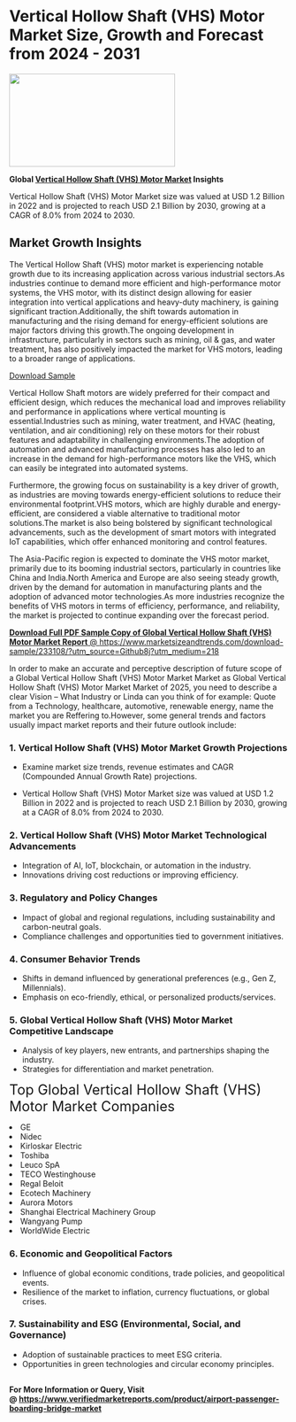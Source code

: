 <H1>Vertical Hollow Shaft (VHS) Motor Market Size, Growth and Forecast from 2024 - 2031</H1><img class="aligncenter size-medium wp-image-584254" src="https://thirdeyenews.in/wp-content/uploads/2024/09/Global-Market-Research-300x168.jpeg" alt="" width="300" height="168" /><p><strong>Global&nbsp;<a href="https://www.marketsizeandtrends.com/download-sample/233108/?utm_source=Github8j?utm_medium=218">Vertical Hollow Shaft (VHS) Motor Market</a> Insights</strong></p><p>Vertical Hollow Shaft (VHS) Motor Market size was valued at USD 1.2 Billion in 2022 and is projected to reach USD 2.1 Billion by 2030, growing at a CAGR of 8.0% from 2024 to 2030.</p><p><h2>Market Growth Insights</h2> <p>The Vertical Hollow Shaft (VHS) motor market is experiencing notable growth due to its increasing application across various industrial sectors.As industries continue to demand more efficient and high-performance motor systems, the VHS motor, with its distinct design allowing for easier integration into vertical applications and heavy-duty machinery, is gaining significant traction.Additionally, the shift towards automation in manufacturing and the rising demand for energy-efficient solutions are major factors driving this growth.The ongoing development in infrastructure, particularly in sectors such as mining, oil & gas, and water treatment, has also positively impacted the market for VHS motors, leading to a broader range of applications.</p> <p><a href="#">Download Sample</a></p> <p>Vertical Hollow Shaft motors are widely preferred for their compact and efficient design, which reduces the mechanical load and improves reliability and performance in applications where vertical mounting is essential.Industries such as mining, water treatment, and HVAC (heating, ventilation, and air conditioning) rely on these motors for their robust features and adaptability in challenging environments.The adoption of automation and advanced manufacturing processes has also led to an increase in the demand for high-performance motors like the VHS, which can easily be integrated into automated systems.</p> <p>Furthermore, the growing focus on sustainability is a key driver of growth, as industries are moving towards energy-efficient solutions to reduce their environmental footprint.VHS motors, which are highly durable and energy-efficient, are considered a viable alternative to traditional motor solutions.The market is also being bolstered by significant technological advancements, such as the development of smart motors with integrated IoT capabilities, which offer enhanced monitoring and control features.</p> <p>The Asia-Pacific region is expected to dominate the VHS motor market, primarily due to its booming industrial sectors, particularly in countries like China and India.North America and Europe are also seeing steady growth, driven by the demand for automation in manufacturing plants and the adoption of advanced motor technologies.As more industries recognize the benefits of VHS motors in terms of efficiency, performance, and reliability, the market is projected to continue expanding over the forecast period.</p> <p><a href="#"></p><p><span class=""><strong>Download Full PDF Sample Copy of Global Vertical Hollow Shaft (VHS) Motor Market Report</strong> @ <a href="https://www.marketsizeandtrends.com/download-sample/233108/?utm_source=Github8j?utm_medium=218" target="_blank">https://www.marketsizeandtrends.com/download-sample/233108/?utm_source=Github8j?utm_medium=218</a></span></p><p>In order to make an accurate and perceptive description of future scope of a Global&nbsp;Vertical Hollow Shaft (VHS) Motor Market Market as Global&nbsp;Vertical Hollow Shaft (VHS) Motor Market Market of 2025, you need to describe a clear Vision &ndash; What Industry or Linda can you think of for example: Quote from a Technology, healthcare, automotive, renewable energy, name the market you are Reffering to.However, some general trends and factors usually impact market reports and their future outlook include:</p><h3>1.&nbsp;<strong>Vertical Hollow Shaft (VHS) Motor Market Growth Projections</strong></h3><ul><li>Examine market size trends, revenue estimates and CAGR (Compounded Annual Growth Rate) projections.</li><li><p>Vertical Hollow Shaft (VHS) Motor Market size was valued at USD 1.2 Billion in 2022 and is projected to reach USD 2.1 Billion by 2030, growing at a CAGR of 8.0% from 2024 to 2030.</p></li></ul><h3>2.&nbsp;<strong>Vertical Hollow Shaft (VHS) Motor Market Technological Advancements</strong></h3><ul><li>Integration of AI, IoT, blockchain, or automation in the industry.</li><li>Innovations driving cost reductions or improving efficiency.</li></ul><h3>3.&nbsp;<strong>Regulatory and Policy Changes</strong></h3><ul><li>Impact of global and regional regulations, including sustainability and carbon-neutral goals.</li><li>Compliance challenges and opportunities tied to government initiatives.</li></ul><h3>4.&nbsp;<strong>Consumer Behavior Trends</strong></h3><ul><li>Shifts in demand influenced by generational preferences (e.g., Gen Z, Millennials).</li><li>Emphasis on eco-friendly, ethical, or personalized products/services.</li></ul><h3>5.&nbsp;<strong>Global Vertical Hollow Shaft (VHS) Motor Market Competitive Landscape</strong></h3><ul><li>Analysis of key players, new entrants, and partnerships shaping the industry.</li><li>Strategies for differentiation and market penetration.</li></ul><p data-pm-slice="1 1 []"><span style="color: inherit; font-family: inherit; font-size: 25px;">Top Global Vertical Hollow Shaft (VHS) Motor Market Companies</span></p><div class="" data-test-id=""><p><li>GE</li><li> Nidec</li><li> Kirloskar Electric</li><li> Toshiba</li><li> Leuco SpA</li><li> TECO Westinghouse</li><li> Regal Beloit</li><li> Ecotech Machinery</li><li> Aurora Motors</li><li> Shanghai Electrical Machinery Group</li><li> Wangyang Pump</li><li> WorldWide Electric</li></p></div><h3>6.&nbsp;<strong>Economic and Geopolitical Factors</strong></h3><ul><li>Influence of global economic conditions, trade policies, and geopolitical events.</li><li>Resilience of the market to inflation, currency fluctuations, or global crises.</li></ul><h3>7.&nbsp;<strong>Sustainability and ESG (Environmental, Social, and Governance)</strong></h3><ul><li>Adoption of sustainable practices to meet ESG criteria.</li><li>Opportunities in green technologies and circular economy principles.</li></ul><h2><strong style="font-size: 14px;">For More Information or Query, Visit @&nbsp;</strong><a style="background-color: #ffffff; font-size: 14px;" href="https://www.marketsizeandtrends.com/report/vertical-hollow-shaft-vhs-motor-market/" target="_blank">https://www.verifiedmarketreports.com/product/airport-passenger-boarding-bridge-market</a></h2>